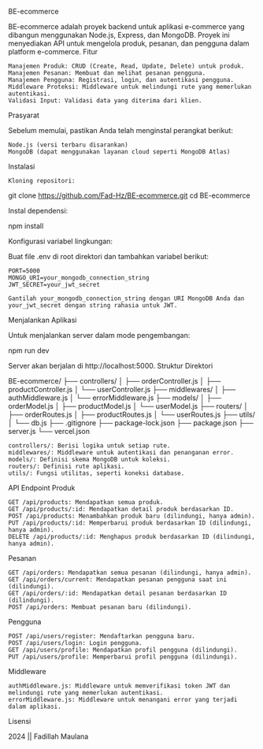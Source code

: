 BE-ecommerce

BE-ecommerce adalah proyek backend untuk aplikasi e-commerce yang dibangun menggunakan Node.js, Express, dan MongoDB. Proyek ini menyediakan API untuk mengelola produk, pesanan, dan pengguna dalam platform e-commerce.
Fitur

    Manajemen Produk: CRUD (Create, Read, Update, Delete) untuk produk.
    Manajemen Pesanan: Membuat dan melihat pesanan pengguna.
    Manajemen Pengguna: Registrasi, login, dan autentikasi pengguna.
    Middleware Proteksi: Middleware untuk melindungi rute yang memerlukan autentikasi.
    Validasi Input: Validasi data yang diterima dari klien.

Prasyarat

Sebelum memulai, pastikan Anda telah menginstal perangkat berikut:

    Node.js (versi terbaru disarankan)
    MongoDB (dapat menggunakan layanan cloud seperti MongoDB Atlas)

Instalasi

    Kloning repositori:

git clone https://github.com/Fad-Hz/BE-ecommerce.git
cd BE-ecommerce

Instal dependensi:

npm install

Konfigurasi variabel lingkungan:

Buat file .env di root direktori dan tambahkan variabel berikut:

    PORT=5000
    MONGO_URI=your_mongodb_connection_string
    JWT_SECRET=your_jwt_secret

    Gantilah your_mongodb_connection_string dengan URI MongoDB Anda dan your_jwt_secret dengan string rahasia untuk JWT.

Menjalankan Aplikasi

Untuk menjalankan server dalam mode pengembangan:

npm run dev

Server akan berjalan di http://localhost:5000.
Struktur Direktori

BE-ecommerce/
├── controllers/
│   ├── orderController.js
│   ├── productController.js
│   └── userController.js
├── middlewares/
│   ├── authMiddleware.js
│   └── errorMiddleware.js
├── models/
│   ├── orderModel.js
│   ├── productModel.js
│   └── userModel.js
├── routers/
│   ├── orderRoutes.js
│   ├── productRoutes.js
│   └── userRoutes.js
├── utils/
│   └── db.js
├── .gitignore
├── package-lock.json
├── package.json
├── server.js
└── vercel.json

    controllers/: Berisi logika untuk setiap rute.
    middlewares/: Middleware untuk autentikasi dan penanganan error.
    models/: Definisi skema MongoDB untuk koleksi.
    routers/: Definisi rute aplikasi.
    utils/: Fungsi utilitas, seperti koneksi database.

API Endpoint
Produk

    GET /api/products: Mendapatkan semua produk.
    GET /api/products/:id: Mendapatkan detail produk berdasarkan ID.
    POST /api/products: Menambahkan produk baru (dilindungi, hanya admin).
    PUT /api/products/:id: Memperbarui produk berdasarkan ID (dilindungi, hanya admin).
    DELETE /api/products/:id: Menghapus produk berdasarkan ID (dilindungi, hanya admin).

Pesanan

    GET /api/orders: Mendapatkan semua pesanan (dilindungi, hanya admin).
    GET /api/orders/current: Mendapatkan pesanan pengguna saat ini (dilindungi).
    GET /api/orders/:id: Mendapatkan detail pesanan berdasarkan ID (dilindungi).
    POST /api/orders: Membuat pesanan baru (dilindungi).

Pengguna

    POST /api/users/register: Mendaftarkan pengguna baru.
    POST /api/users/login: Login pengguna.
    GET /api/users/profile: Mendapatkan profil pengguna (dilindungi).
    PUT /api/users/profile: Memperbarui profil pengguna (dilindungi).

Middleware

    authMiddleware.js: Middleware untuk memverifikasi token JWT dan melindungi rute yang memerlukan autentikasi.
    errorMiddleware.js: Middleware untuk menangani error yang terjadi dalam aplikasi.


Lisensi

2024 || Fadillah Maulana